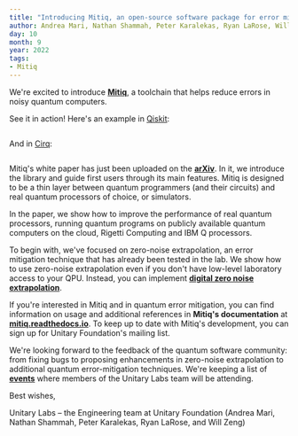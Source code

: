 ```yaml
---
title: "Introducing Mitiq, an open-source software package for error mitigation on noisy quantum computers"
author: Andrea Mari, Nathan Shammah, Peter Karalekas, Ryan LaRose, Will Zeng
day: 10
month: 9
year: 2022
tags: 
- Mitiq
---
```


We're excited to introduce [**Mitiq**](https://www.github.com/unitaryfund/mitiq), a toolchain that helps reduce errors in noisy quantum computers.

See it in action! Here's an example in [Qiskit](http://qiskit.org/):

<div style="text-align: center;">
    <img src="https://res.cloudinary.com/dcz4ywuer/image/upload/v1690841822/th29qkobjwjod2wpc7wk.png" alt="" />
</div>

And in [Cirq](https://cirq.readthedocs.io/en/stable/):

<div style="text-align: center;">
    <img src="https://res.cloudinary.com/dcz4ywuer/image/upload/v1690841822/hkhrlzvdesovw8yasmwx.png" alt="" />
</div>

Mitiq's white paper has just been uploaded on the [**arXiv**](https://arxiv.org/abs/2009.04417). In it, we introduce the library and guide first users through its main features. Mitiq is designed to be a thin layer between quantum programmers (and their circuits) and real quantum processors of choice, or simulators.

In the paper, we show how to improve the performance of real quantum processors, running quantum programs on publicly available quantum computers on the cloud, Rigetti Computing and IBM Q processors.

To begin with, we've focused on zero-noise extrapolation, an error mitigation technique that has already been tested in the lab. We show how to use zero-noise extrapolation even if you don't have low-level laboratory access to your QPU. Instead, you can implement [**digital zero noise extrapolation**](https://arxiv.org/abs/2005.10921).

If you're interested in Mitiq and in quantum error mitigation, you can find information on usage and additional references in **Mitiq's documentation** at [**mitiq.readthedocs.io**](https://mitiq.readthedocs.io/en/stable/). To keep up to date with Mitiq's development, you can sign up for Unitary Foundation's mailing list.

We're looking forward to the feedback of the quantum software community: from fixing bugs to proposing enhancements in zero-noise extrapolation to additional quantum error-mitigation techniques. We're keeping a list of [**events**](https://github.com/unitaryfund/mitiq/wiki/Mitiq-Talks-and-Events) where members of the Unitary Labs team will be attending.

Best wishes,

Unitary Labs – the Engineering team at Unitary Foundation (Andrea Mari, Nathan Shammah, Peter Karalekas, Ryan LaRose, and Will Zeng)

